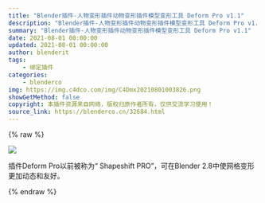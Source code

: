 ```yaml
---
title: "Blender插件-人物变形插件动物变形插件模型变形工具 Deform Pro v1.1"
description: "Blender插件-人物变形插件动物变形插件模型变形工具 Deform Pro v1.1"
summary: "Blender插件-人物变形插件动物变形插件模型变形工具 Deform Pro v1.1"
date: 2021-08-01 00:00:00
updated: 2021-08-01 00:00:00
author: blenderit
tags: 
    - 绑定插件
categories:
    - blenderco
img: https://img.c4dco.com/img/C4Dmx20210801003826.png
showGetMethod: false
copyright: 本插件资源来自网络，版权归原作者所有，仅供交流学习使用！
source_link: https://blenderco.cn/32684.html
---
```


{% raw %}
<p><img class="aligncenter" src="https://img.c4dco.com/img/C4Dmx20210801003826.png"></p><p>插件Deform Pro以前被称为“ Shapeshift PRO”，可在Blender 2.8中使网格变形更加动态和友好。</p>
<div style="display: none">blenderco</div>
{% endraw %}